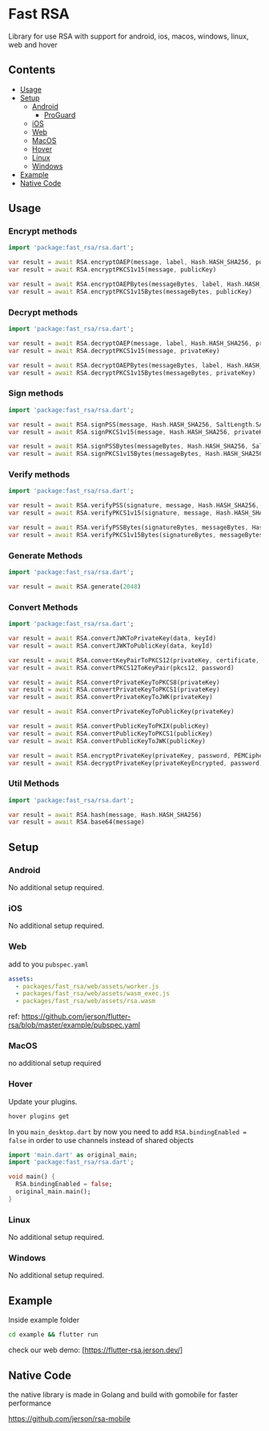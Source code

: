 # Fast RSA

Library for use RSA with support for android, ios, macos, windows, linux, web and hover

## Contents

- [Usage](#usage)
- [Setup](#setup)
  - [Android](#android)
    - [ProGuard](#proguard)
  - [iOS](#ios)
  - [Web](#web)
  - [MacOS](#macos)
  - [Hover](#hover)
  - [Linux](#linux)
  - [Windows](#windows)
- [Example](#example)
- [Native Code](#native-code)

## Usage

### Encrypt methods

```dart
import 'package:fast_rsa/rsa.dart';

var result = await RSA.encryptOAEP(message, label, Hash.HASH_SHA256, publicKey)
var result = await RSA.encryptPKCS1v15(message, publicKey)

var result = await RSA.encryptOAEPBytes(messageBytes, label, Hash.HASH_SHA256, publicKey)
var result = await RSA.encryptPKCS1v15Bytes(messageBytes, publicKey)

```

### Decrypt methods

```dart
import 'package:fast_rsa/rsa.dart';

var result = await RSA.decryptOAEP(message, label, Hash.HASH_SHA256, privateKey)
var result = await RSA.decryptPKCS1v15(message, privateKey)

var result = await RSA.decryptOAEPBytes(messageBytes, label, Hash.HASH_SHA256, privateKey)
var result = await RSA.decryptPKCS1v15Bytes(messageBytes, privateKey)

```

### Sign methods

```dart
import 'package:fast_rsa/rsa.dart';

var result = await RSA.signPSS(message, Hash.HASH_SHA256, SaltLength.SALTLENGTH_AUTO, privateKey)
var result = await RSA.signPKCS1v15(message, Hash.HASH_SHA256, privateKey)

var result = await RSA.signPSSBytes(messageBytes, Hash.HASH_SHA256, SaltLength.SALTLENGTH_AUTO, privateKey)
var result = await RSA.signPKCS1v15Bytes(messageBytes, Hash.HASH_SHA256, privateKey)

```

### Verify methods

```dart
import 'package:fast_rsa/rsa.dart';

var result = await RSA.verifyPSS(signature, message, Hash.HASH_SHA256, SaltLength.SALTLENGTH_AUTO, publicKey)
var result = await RSA.verifyPKCS1v15(signature, message, Hash.HASH_SHA256, publicKey)

var result = await RSA.verifyPSSBytes(signatureBytes, messageBytes, Hash.HASH_SHA256, SaltLength.SALTLENGTH_AUTO, publicKey)
var result = await RSA.verifyPKCS1v15Bytes(signatureBytes, messageBytes, Hash.HASH_SHA256, publicKey)

```

### Generate Methods

```dart
import 'package:fast_rsa/rsa.dart';

var result = await RSA.generate(2048)

```

### Convert Methods

```dart
import 'package:fast_rsa/rsa.dart';

var result = await RSA.convertJWKToPrivateKey(data, keyId)
var result = await RSA.convertJWKToPublicKey(data, keyId)

var result = await RSA.convertKeyPairToPKCS12(privateKey, certificate, password)
var result = await RSA.convertPKCS12ToKeyPair(pkcs12, password)

var result = await RSA.convertPrivateKeyToPKCS8(privateKey)
var result = await RSA.convertPrivateKeyToPKCS1(privateKey)
var result = await RSA.convertPrivateKeyToJWK(privateKey)

var result = await RSA.convertPrivateKeyToPublicKey(privateKey)

var result = await RSA.convertPublicKeyToPKIX(publicKey)
var result = await RSA.convertPublicKeyToPKCS1(publicKey)
var result = await RSA.convertPublicKeyToJWK(publicKey)

var result = await RSA.encryptPrivateKey(privateKey, password, PEMCipher.PEMCIPHER_AES256)
var result = await RSA.decryptPrivateKey(privateKeyEncrypted, password)
```

### Util Methods

```dart
import 'package:fast_rsa/rsa.dart';

var result = await RSA.hash(message, Hash.HASH_SHA256)
var result = await RSA.base64(message)

```

## Setup

### Android

No additional setup required.

### iOS

No additional setup required.

### Web

add to you `pubspec.yaml`

```yaml
assets:
  - packages/fast_rsa/web/assets/worker.js
  - packages/fast_rsa/web/assets/wasm_exec.js
  - packages/fast_rsa/web/assets/rsa.wasm
```

ref: https://github.com/jerson/flutter-rsa/blob/master/example/pubspec.yaml

### MacOS

no additional setup required

### Hover

Update your plugins.

```bash
hover plugins get
```

In you `main_desktop.dart` by now you need to add `RSA.bindingEnabled = false` in order to use channels instead of shared objects

```dart
import 'main.dart' as original_main;
import 'package:fast_rsa/rsa.dart';

void main() {
  RSA.bindingEnabled = false;
  original_main.main();
}

```

### Linux

No additional setup required.

### Windows

No additional setup required.

## Example

Inside example folder

```bash
cd example && flutter run
```

check our web demo: [https://flutter-rsa.jerson.dev/]

## Native Code

the native library is made in Golang and build with gomobile for faster performance

https://github.com/jerson/rsa-mobile
